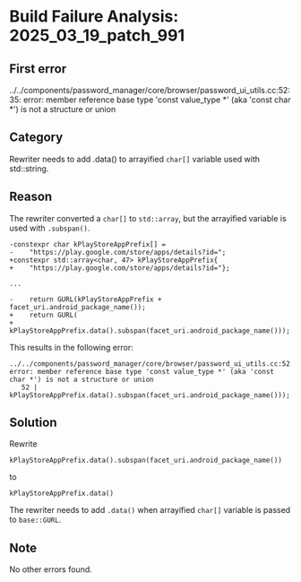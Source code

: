 # Build Failure Analysis: 2025_03_19_patch_991

## First error

../../components/password_manager/core/browser/password_ui_utils.cc:52:35: error: member reference base type 'const value_type *' (aka 'const char *') is not a structure or union

## Category
Rewriter needs to add .data() to arrayified `char[]` variable used with std::string.

## Reason
The rewriter converted a `char[]` to `std::array`, but the arrayified variable is used with `.subspan()`.

```
-constexpr char kPlayStoreAppPrefix[] =
-    "https://play.google.com/store/apps/details?id=";
+constexpr std::array<char, 47> kPlayStoreAppPrefix{
+    "https://play.google.com/store/apps/details?id="};

...

-    return GURL(kPlayStoreAppPrefix + facet_uri.android_package_name());
+    return GURL(
+        kPlayStoreAppPrefix.data().subspan(facet_uri.android_package_name()));
```

This results in the following error:

```
../../components/password_manager/core/browser/password_ui_utils.cc:52:35: error: member reference base type 'const value_type *' (aka 'const char *') is not a structure or union
   52 |         kPlayStoreAppPrefix.data().subspan(facet_uri.android_package_name()));
```

## Solution
Rewrite

```
kPlayStoreAppPrefix.data().subspan(facet_uri.android_package_name())
```

to

```
kPlayStoreAppPrefix.data()
```

The rewriter needs to add `.data()` when arrayified `char[]` variable is passed to `base::GURL`.

## Note
No other errors found.